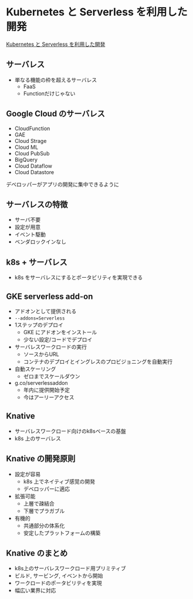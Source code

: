 # Kubernetes と Serverless を利用した開発

[Kubernetes と Serverless を利用した開発](https://cloud.withgoogle.com/next18/tokyo/my-schedule/session/235121)

## サーバレス

* 単なる機能の枠を超えるサーバレス
  * FaaS
  * Functionだけじゃない

## Google Cloud のサーバレス

* CloudFunction
* GAE
* Cloud Strage
* Cloud ML
* Cloud PubSub
* BigQuery
* Cloud Dataflow
* Cloud Datastore

デベロッパーがアプリの開発に集中できるように

## サーバレスの特徴

* サーバ不要
* 設定が用意
* イベント駆動
* ベンダロックインなし

## k8s + サーバレス

* k8s をサーバレスにするとポータビリティを実現できる

## GKE serverless add-on

* アドオンとして提供される
* `--addons=Serverless`
* 1ステップのデプロイ
  * GKE にアドオンをインストール
  * 少ない設定/コードでデプロイ
* サーバレスワークロードの実行
  * ソースからURL
  * コンテナのデプロイとイングレスのプロビジョニングを自動実行
* 自動スケーリング
  * ゼロまでスケールダウン
* g.co/serverlessaddon
  * 年内に提供開始予定
  * 今はアーリーアクセス

## Knative

* サーバレスワークロード向けのk8sベースの基盤
* k8s 上のサーバレス

## Knative の開発原則

* 設定が容易
  * k8s 上でネイティブ感覚の開発
  * デベロッパーに適応
* 拡張可能
  * 上層で疎結合
  * 下層でプラガブル
* 有機的
  * 共通部分の体系化
  * 安定したプラットフォームの構築

## Knative のまとめ

* k8s上のサーバレスワークロード用プリミティブ
* ビルド, サービング, イベントから開始
* ワークロードのポータビリティを実現
* 幅広い業界に対応
